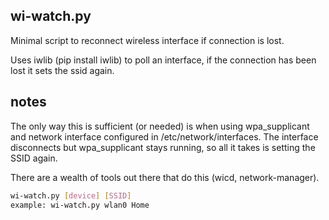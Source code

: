 wi-watch.py
-----------

Minimal script to reconnect wireless interface if connection is lost.

Uses iwlib (pip install iwlib) to poll an interface, if the connection has been
lost it sets the ssid again.

notes
-----

The only way this is sufficient (or needed) is when using wpa_supplicant and
network interface configured in /etc/network/interfaces. The interface
disconnects but wpa_supplicant stays running, so all it takes is setting the
SSID again.

There are a wealth of tools out there that do this (wicd, network-manager).

```sh
wi-watch.py [device] [SSID]
example: wi-watch.py wlan0 Home
```
